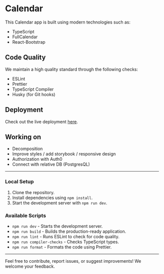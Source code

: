 # Calendar

This Calendar app is built using modern technologies such as:

- TypeScript
- FullCalendar
- React-Bootstrap

## Code Quality

We maintain a high quality standard through the following checks:

- ESLint
- Prettier
- TypeScript Compiler
- Husky (for Git hooks)

## Deployment

Check out the live deployment [here](https://calendar-denysmoon.vercel.app/).

## Working on

- Decomposition
- Improve styles / add storybook / responsive design
- Authorization with Auth0
- Connect with relative DB (PostgresQL)

---

### Local Setup

1. Clone the repository.
2. Install dependencies using `npm install`.
3. Start the development server with `npm run dev`.

### Available Scripts

- `npm run dev` - Starts the development server.
- `npm run build` - Builds the production-ready application.
- `npm run lint` - Runs ESLint to check for code quality.
- `npm run compiler-checks` - Checks TypeScript types.
- `npm run format` - Formats the code using Prettier.

---

Feel free to contribute, report issues, or suggest improvements! We welcome your feedback.
